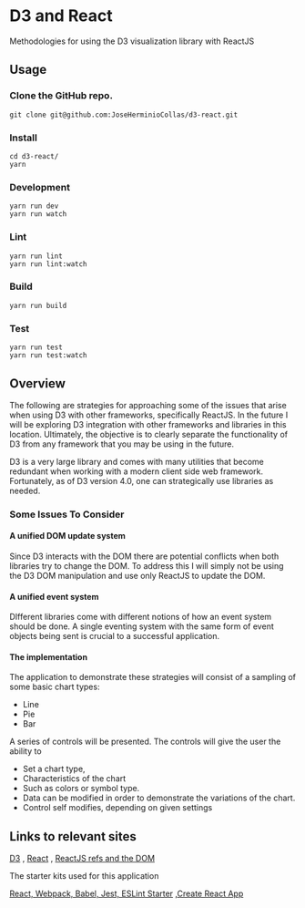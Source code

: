 # D3 and React

Methodologies for using the D3 visualization library with ReactJS

## Usage

### Clone the GitHub repo.

```    
git clone git@github.com:JoseHerminioCollas/d3-react.git
```

### Install
```
cd d3-react/
yarn
```
### Development

```    
yarn run dev
yarn run watch
```    

### Lint

```    
yarn run lint
yarn run lint:watch
```    

### Build

```    
yarn run build
```    

### Test
```    
yarn run test
yarn run test:watch
```    

## Overview

The following are strategies for approaching some of the issues that arise when using D3 with other frameworks, specifically ReactJS. In the future I will be exploring D3 integration with other frameworks and libraries in this location. Ultimately, the objective is to clearly separate the functionality of D3 from any framework that you may be using in the future. 

D3 is a very large library and comes with many utilities that become redundant when working with a modern client side web framework. Fortunately, as of D3 version 4.0, one can strategically use libraries as needed.

### Some Issues To Consider

#### A unified DOM update system

Since D3 interacts with the DOM there are potential conflicts when both libraries try to change the DOM. To address this I will simply not be using the D3 DOM manipulation and use only ReactJS to update the DOM. 

#### A unified event system

DIfferent libraries come with different notions of how an event system should be done. A single eventing system with the same form of event objects being sent is crucial to a successful application.

#### The implementation

The application to demonstrate these strategies will consist of a sampling of some basic chart types: 
 - Line 
 - Pie 
 - Bar 

A series of controls will be presented. The controls will give the user the ability to 

 - Set a chart type, 
 - Characteristics of the chart 
 - Such as colors or symbol type. 
 - Data can be modified in order to demonstrate the variations of the chart.
 - Control self modifies, depending on given settings

## Links to relevant sites

[D3](https://d3js.org/)
 , [React](https://reactjs.org/)
 , [ReactJS refs and the DOM](https://reactjs.org/docs/refs-and-the-dom.html)

The starter kits used for this application

[React, Webpack, Babel, Jest, ESLint Starter](https://github.com/oscarmorrison/react-webpack-starter)
 ,[Create React App](https://github.com/facebookincubator/create-react-app)



